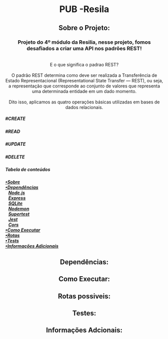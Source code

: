 <h1 align="center">PUB -Resila</h1>

<div id=sobre></div>
<h2 align="center">Sobre o Projeto:</h2>

<div align="center">
<p>
<h3>Projeto do 4º módulo da Resilia, nesse projeto, fomos desafiados a criar uma API nos padrões REST!</h3><br>
E o que significa o padrao REST?<br><br>
O padrão REST determina como deve ser realizada a Transferência de Estado Representacional (Representational State Transfer — REST), ou seja, a representação que corresponde ao conjunto de valores que representa uma determinada entidade em um dado momento.<br><br>
Dito isso, aplicamos as quatro operações básicas utilizadas em bases de dados relacionais.<br>
</p>
</div>
<h5>#CREATE</h5>
<h5>#READ</h5>
<h5>#UPDATE</h5>
<h5>#DELETE</h5>

<div aling="center">
<h5>Tabela de conteúdos<h5>
<a href="#sobre">•Sobre</a><br>
<a href="#dependencias">•Dependências</a><br>
&nbsp;&nbsp;&nbsp;<a href="#node">Node.js</a><br>
&nbsp;&nbsp;&nbsp;<a href="#express">Express</a><br>
&nbsp;&nbsp;&nbsp;<a href="#sqlite">SQLite</a><br>
&nbsp;&nbsp;&nbsp;<a href="#nodemon">Nodemon</a><br>
&nbsp;&nbsp;&nbsp;<a href="#supertest">Supertest</a><br>    
&nbsp;&nbsp;&nbsp;<a href="#jest">Jest</a><br>
&nbsp;&nbsp;&nbsp;<a href="#cors">Cors</a><br>
<a href="#execuçao">•Como Executar</a><br>
<a href="#rotas">•Rotas</a><br>
<a href="#testes">•Tests</a><br>
<a href="#ferramentas">•Informações Adicionais</a><br>
</div>

<div id=dependencias></div>
<h2 align="center">Dependências:</h2>

<p align="center">

</p>

<div id=execuçao></div>
<h2 align="center">Como Executar:</h2>

<p align="center">

</p>

<div id=rotas></div>
<h2 align="center">Rotas possiveis:</h2>

<p align="center">

</p>

<div id="testes"></div>
<h2 align="center">Testes:</h2>

<p align="center">

</p>

<div id=ferramentas></div>
<h2 align="center">Informações Adcionais:</h2>

<p align="center">

</p>

